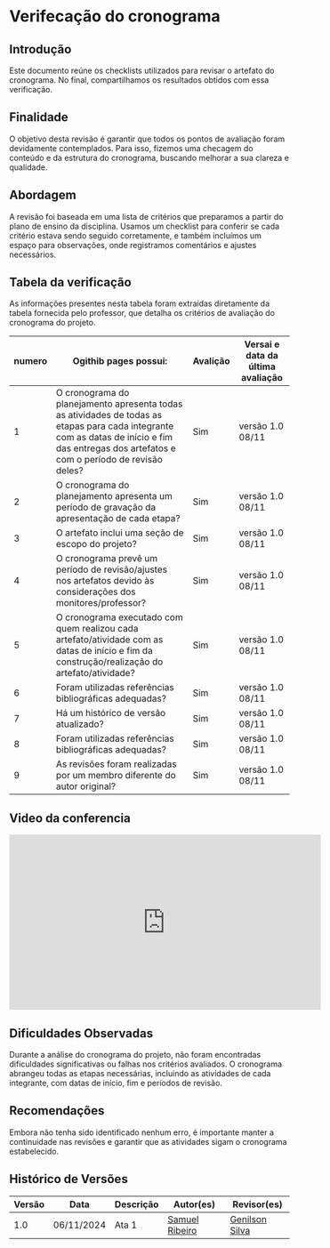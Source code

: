 # Verifecação do cronograma 

## Introdução
Este documento reúne os checklists utilizados para revisar o artefato do cronograma. No final, compartilhamos os resultados obtidos com essa verificação.

## Finalidade
O objetivo desta revisão é garantir que todos os pontos de avaliação foram devidamente contemplados. Para isso, fizemos uma checagem do conteúdo e da estrutura do cronograma, buscando melhorar a sua clareza e qualidade.

## Abordagem
A revisão foi baseada em uma lista de critérios que preparamos a partir do plano de ensino da disciplina. Usamos um checklist para conferir se cada critério estava sendo seguido corretamente, e também incluímos um espaço para observações, onde registramos comentários e ajustes necessários.


## Tabela da verificação 

As informações presentes nesta tabela foram extraídas diretamente da tabela fornecida pelo professor, que detalha os critérios de avaliação do cronograma do projeto. 

| **numero**  | **Ogithib pages possui:**                                                                      | **Avalição**  | **Versai e data da última avaliação** |
|--------|--------------------------------------------------------------------------|-----------|---------------------------|
| 1      | O cronograma do planejamento apresenta todas as atividades de todas as etapas para cada integrante com as datas de início e fim das entregas dos artefatos e com o período de revisão deles? | Sim       | versão 1.0 08/11          |
| 2      | O cronograma do planejamento apresenta um período de gravação da apresentação de cada etapa?                      | Sim       | versão 1.0 08/11          |
| 3      | O artefato inclui uma seção de escopo do projeto?                        | Sim       | versão 1.0 08/11          |
| 4      | O cronograma prevê um período de revisão/ajustes nos artefatos devido às considerações dos monitores/professor?  | Sim       | versão 1.0 08/11          |
| 5      | O cronograma executado com quem realizou cada artefato/atividade com as datas de início e fim da construção/realização do artefato/atividade? | Sim       | versão 1.0 08/11          |
| 6      | Foram utilizadas referências bibliográficas adequadas?                   | Sim       | versão 1.0 08/11          |
| 7      | Há um histórico de versão atualizado?                                    | Sim       | versão 1.0 08/11          |
| 8      | Foram utilizadas referências bibliográficas adequadas?                   | Sim       | versão 1.0 08/11          |
| 9      | As revisões foram realizadas por um membro diferente do autor original?  | Sim       | versão 1.0 08/11          |


## Video da conferencia 

<iframe width="560" height="315" src="https://www.youtube.com/embed/u4hSuC_ZYkA?si=0r69p61vD5zRtw2N" title="YouTube video player" frameborder="0" allow="accelerometer; autoplay; clipboard-write; encrypted-media; gyroscope; picture-in-picture; web-share" referrerpolicy="strict-origin-when-cross-origin" allowfullscreen></iframe>

## Dificuldades Observadas

Durante a análise do cronograma do projeto, não foram encontradas dificuldades significativas ou falhas nos critérios avaliados. O cronograma abrangeu todas as etapas necessárias, incluindo as atividades de cada integrante, com datas de início, fim e períodos de revisão.

## Recomendações

Embora não tenha sido identificado nenhum erro, é importante manter a continuidade nas revisões e garantir que as atividades sigam o cronograma estabelecido. 

## Histórico de Versões

| Versão |    Data    | Descrição | Autor(es)                                          | Revisor(es)                                        |
| ------ | :--------: | --------- | -------------------------------------------------- | -------------------------------------------------- |
| 1.0    | 06/11/2024 | Ata 1     | [Samuel Ribeiro](https://github.com/SamuelRicosta) |   [Genilson Silva](https://github.com/GenilsonJrs) |
